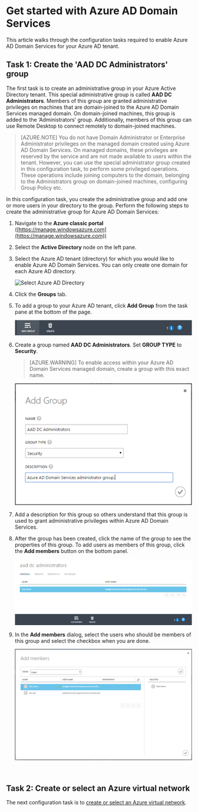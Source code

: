 <properties
	pageTitle="Azure AD Domain Services: Create the AAD DC Administrators group | Microsoft Azure"
	description="Getting started with Azure Active Directory Domain Services"
	services="active-directory-ds"
	documentationCenter=""
	authors="mahesh-unnikrishnan"
	manager="stevenpo"
	editor="curtand"/>

<tags
	ms.service="active-directory-ds"
	ms.workload="identity"
	ms.tgt_pltfrm="na"
	ms.devlang="na"
	ms.topic="article"
	ms.date="10/03/2016"
	ms.author="maheshu"/>

# Get started with Azure AD Domain Services

This article walks through the configuration tasks required to enable Azure AD Domain Services for your Azure AD tenant.

## Task 1: Create the 'AAD DC Administrators' group
The first task is to create an administrative group in your Azure Active Directory tenant. This special administrative group is called **AAD DC Administrators**. Members of this group are granted administrative privileges on machines that are domain-joined to the Azure AD Domain Services managed domain. On domain-joined machines, this group is added to the ‘Administrators’ group. Additionally, members of this group can use Remote Desktop to connect remotely to domain-joined machines.  

> [AZURE.NOTE] You do not have Domain Administrator or Enterprise Administrator privileges on the managed domain created using Azure AD Domain Services. On managed domains, these privileges are reserved by the service and are not made available to users within the tenant. However, you can use the special administrator group created in this configuration task, to perform some privileged operations. These operations include joining computers to the domain, belonging to the Administrators group on domain-joined machines, configuring Group Policy etc.

In this configuration task, you create the administrative group and add one or more users in your directory to the group. Perform the following steps to create the administrative group for Azure AD Domain Services:

1. Navigate to the **Azure classic portal** ([https://manage.windowsazure.com](https://manage.windowsazure.com))

2. Select the **Active Directory** node on the left pane.

3. Select the Azure AD tenant (directory) for which you would like to enable Azure AD Domain Services. You can only create one domain for each Azure AD directory.

    ![Select Azure AD Directory](./media/active-directory-domain-services-getting-started/select-aad-directory.png)

4. Click the **Groups** tab.

5. To add a group to your Azure AD tenant, click **Add Group** from the task pane at the bottom of the page.

    ![Add group button](./media/active-directory-domain-services-getting-started/add-group-button.png)

6. Create a group named **AAD DC Administrators**. Set **GROUP TYPE** to **Security**.

    > [AZURE.WARNING] To enable access within your Azure AD Domain Services managed domain, create a group with this exact name.

	![Create administrator group](./media/active-directory-domain-services-getting-started/create-admin-group.png)

7. Add a description for this group so others understand that this group is used to grant administrative privileges within Azure AD Domain Services.

8. After the group has been created, click the name of the group to see the properties of this group. To add users as members of this group, click the **Add members** button on the bottom panel.

    ![Add group members button](./media/active-directory-domain-services-getting-started/add-group-members-button.png)

9. In the **Add members** dialog, select the users who should be members of this group and select the checkbox when you are done.

    ![Add users to administrator group](./media/active-directory-domain-services-getting-started/add-group-members.png)

<br>

## Task 2: Create or select an Azure virtual network
The next configuration task is to [create or select an Azure virtual network](active-directory-ds-getting-started-vnet.md).
